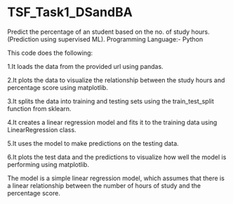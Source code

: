# TSF_Task1_DSandBA
Predict the percentage of an student based on the no. of study hours.(Prediction using supervised ML). Programming Language:- Python

This code does the following:

1.It loads the data from the provided url using pandas.

2.It plots the data to visualize the relationship between the study hours and percentage score using matplotlib.

3.It splits the data into training and testing sets using the train_test_split function from sklearn.

4.It creates a linear regression model and fits it to the training data using LinearRegression class.

5.It uses the model to make predictions on the testing data.

6.It plots the test data and the predictions to visualize how well the model is performing using matplotlib.


The model is a simple linear regression model, which assumes that there is a linear relationship between the number of hours of study and the percentage score.
